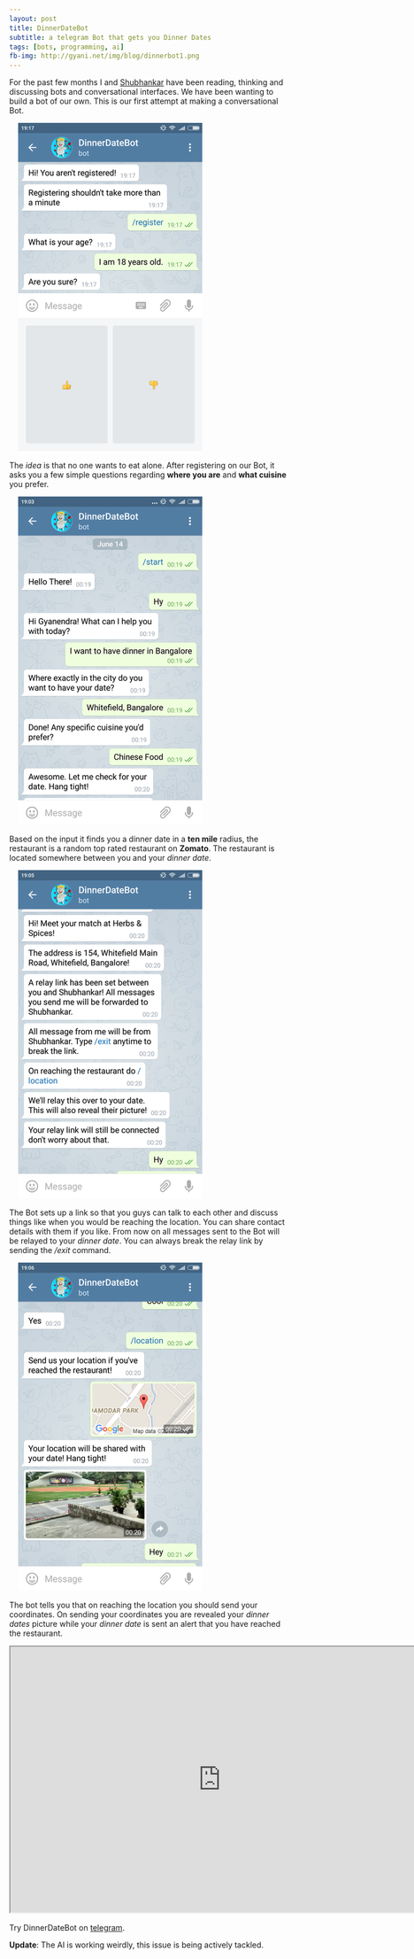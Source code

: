 ```yaml
---
layout: post
title: DinnerDateBot
subtitle: a telegram Bot that gets you Dinner Dates
tags: [bots, programming, ai]
fb-img: http://gyani.net/img/blog/dinnerbot1.png
---
```


For the past few months I and [Shubhankar](https://github.com/shubh24) have been reading, thinking and discussing bots and conversational interfaces. We have been wanting to build a bot of our own. This is our first attempt at making a conversational Bot.

&nbsp;&nbsp;&nbsp;&nbsp;![Registration](/img/blog/dinnerbot0.png)

The *idea* is that no one wants to eat alone. After registering on our Bot, it asks you a few simple questions regarding **where you are** and **what cuisine** you prefer.

&nbsp;&nbsp;&nbsp;&nbsp;![Querying your Location](/img/blog/dinnerbot1.png)

Based on the input it finds you a dinner date in a **ten mile** radius, the restaurant is a random top rated restaurant on **Zomato**. The restaurant is located somewhere between you and your *dinner date*.

&nbsp;&nbsp;&nbsp;&nbsp;![Match!](/img/blog/dinnerbot2.png)

The Bot sets up a link so that you guys can talk to each other and discuss things like when you would be reaching the location. You can share contact details with them if you like. From now on all messages sent to the Bot will be relayed to your *dinner date*. You can always break the relay link by sending the */exit* command.

&nbsp;&nbsp;&nbsp;&nbsp;![Reveal](/img/blog/dinnerbot3.png)

The bot tells you that on reaching the location you should send your coordinates. On sending your coordinates you are revealed your *dinner dates* picture while your *dinner date* is sent an alert that you have reached the restaurant.

<iframe width="760" height="480"
src="http://www.youtube.com/embed/8-BTZRsUG6o">
</iframe>

Try DinnerDateBot on [telegram](https://bit.ly/DateBot).

**Update**: The AI is working weirdly, this issue is being actively tackled.

